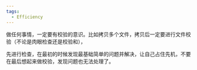 ```yaml
---
tags:
  - Efficiency
---
```

做任何事情，一定要有校验的意识。比如拷贝多个文件，拷贝后一定要进行文件校验（不论是肉眼检查还是校验和），

先进行检查，在最初的时候发现最基础简单的问题并解决，让自己占住先机，不要在最后想起来做校验，发现问题也无法处理了。